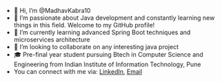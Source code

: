 - 👋 Hi, I’m @MadhavKabra10
- 👀 I’m passionate about Java development and constantly learning new things in this field. Welcome to my GitHub profile!
- 🌱 I’m currently learning advanced Spring Boot techniques and microservices architecture
- 💞️ I’m looking to collaborate on any interesting java project
- 🎓 Pre-final year student pursuing Btech in Computer Science and Engineering from Indian Institute of Information Technology, Pune
- You can connect with me via: [LinkedIn](https://www.linkedin.com/in/madhav-kabra-51113a24a), [Email](kabramadhav10@gmail.com)

<!---
MadhavKabra10/MadhavKabra10 is a ✨ special ✨ repository because its `README.md` (this file) appears on your GitHub profile.
You can click the Preview link to take a look at your changes.
--->
